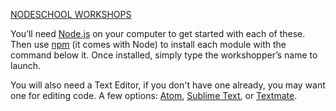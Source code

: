 [NODESCHOOL WORKSHOPS](http://nodeschool.io/#workshoppers)


You’ll need [Node.js](http://nodejs.org/) on your computer to get started with each of these. Then use [npm](http://npmjs.com/) (it comes with Node) to install each module with the command below it. Once installed, simply type the workshopper’s name to launch.

You will also need a Text Editor, if you don't have one already, you may want one for editing code. A few options: [Atom](http://atom.io), [Sublime Text](http://sublimetext.com), or [Textmate](https://macromates.com/).
